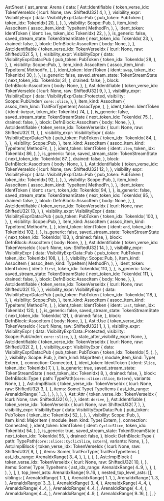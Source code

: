 AstSheet {
    ast_arena: Arena {
        data: [
            Ast::Identifiable {
                token_verse_idx: TokenVerseIdx {
                    lcurl: None,
                    raw: ShiftedU32(
                        4,
                    ),
                },
                visibility_expr: VisibilityExpr {
                    data: VisibilityExprData::Pub {
                        pub_token: PubToken {
                            token_idx: TokenIdx(
                                20,
                            ),
                        },
                    },
                    visibility: Scope::Pub,
                },
                item_kind: AssocItem {
                    assoc_item_kind: TypeItem(
                        MethodFn,
                    ),
                },
                ident_token: IdentToken {
                    ident: `len`,
                    token_idx: TokenIdx(
                        22,
                    ),
                },
                is_generic: false,
                saved_stream_state: TokenStreamState {
                    next_token_idx: TokenIdx(
                        23,
                    ),
                    drained: false,
                },
                block: DefnBlock::AssocItem {
                    body: None,
                },
            },
            Ast::Identifiable {
                token_verse_idx: TokenVerseIdx {
                    lcurl: None,
                    raw: ShiftedU32(
                        5,
                    ),
                },
                visibility_expr: VisibilityExpr {
                    data: VisibilityExprData::Pub {
                        pub_token: PubToken {
                            token_idx: TokenIdx(
                                28,
                            ),
                        },
                    },
                    visibility: Scope::Pub,
                },
                item_kind: AssocItem {
                    assoc_item_kind: TypeItem(
                        MethodFn,
                    ),
                },
                ident_token: IdentToken {
                    ident: `swap`,
                    token_idx: TokenIdx(
                        30,
                    ),
                },
                is_generic: false,
                saved_stream_state: TokenStreamState {
                    next_token_idx: TokenIdx(
                        31,
                    ),
                    drained: false,
                },
                block: DefnBlock::AssocItem {
                    body: None,
                },
            },
            Ast::Identifiable {
                token_verse_idx: TokenVerseIdx {
                    lcurl: None,
                    raw: ShiftedU32(
                        9,
                    ),
                },
                visibility_expr: VisibilityExpr {
                    data: VisibilityExprData::Protected,
                    visibility: Scope::PubUnder(
                        `core::slice`,
                    ),
                },
                item_kind: AssocItem {
                    assoc_item_kind: TraitForTypeItem(
                        AssocType,
                    ),
                },
                ident_token: IdentToken {
                    ident: `Output`,
                    token_idx: TokenIdx(
                        74,
                    ),
                },
                is_generic: false,
                saved_stream_state: TokenStreamState {
                    next_token_idx: TokenIdx(
                        75,
                    ),
                    drained: false,
                },
                block: DefnBlock::AssocItem {
                    body: None,
                },
            },
            Ast::Identifiable {
                token_verse_idx: TokenVerseIdx {
                    lcurl: None,
                    raw: ShiftedU32(
                        11,
                    ),
                },
                visibility_expr: VisibilityExpr {
                    data: VisibilityExprData::Pub {
                        pub_token: PubToken {
                            token_idx: TokenIdx(
                                84,
                            ),
                        },
                    },
                    visibility: Scope::Pub,
                },
                item_kind: AssocItem {
                    assoc_item_kind: TypeItem(
                        MethodFn,
                    ),
                },
                ident_token: IdentToken {
                    ident: `ilen`,
                    token_idx: TokenIdx(
                        86,
                    ),
                },
                is_generic: false,
                saved_stream_state: TokenStreamState {
                    next_token_idx: TokenIdx(
                        87,
                    ),
                    drained: false,
                },
                block: DefnBlock::AssocItem {
                    body: None,
                },
            },
            Ast::Identifiable {
                token_verse_idx: TokenVerseIdx {
                    lcurl: None,
                    raw: ShiftedU32(
                        12,
                    ),
                },
                visibility_expr: VisibilityExpr {
                    data: VisibilityExprData::Pub {
                        pub_token: PubToken {
                            token_idx: TokenIdx(
                                92,
                            ),
                        },
                    },
                    visibility: Scope::Pub,
                },
                item_kind: AssocItem {
                    assoc_item_kind: TypeItem(
                        MethodFn,
                    ),
                },
                ident_token: IdentToken {
                    ident: `start`,
                    token_idx: TokenIdx(
                        94,
                    ),
                },
                is_generic: false,
                saved_stream_state: TokenStreamState {
                    next_token_idx: TokenIdx(
                        95,
                    ),
                    drained: false,
                },
                block: DefnBlock::AssocItem {
                    body: None,
                },
            },
            Ast::Identifiable {
                token_verse_idx: TokenVerseIdx {
                    lcurl: None,
                    raw: ShiftedU32(
                        13,
                    ),
                },
                visibility_expr: VisibilityExpr {
                    data: VisibilityExprData::Pub {
                        pub_token: PubToken {
                            token_idx: TokenIdx(
                                100,
                            ),
                        },
                    },
                    visibility: Scope::Pub,
                },
                item_kind: AssocItem {
                    assoc_item_kind: TypeItem(
                        MethodFn,
                    ),
                },
                ident_token: IdentToken {
                    ident: `end`,
                    token_idx: TokenIdx(
                        102,
                    ),
                },
                is_generic: false,
                saved_stream_state: TokenStreamState {
                    next_token_idx: TokenIdx(
                        103,
                    ),
                    drained: false,
                },
                block: DefnBlock::AssocItem {
                    body: None,
                },
            },
            Ast::Identifiable {
                token_verse_idx: TokenVerseIdx {
                    lcurl: None,
                    raw: ShiftedU32(
                        14,
                    ),
                },
                visibility_expr: VisibilityExpr {
                    data: VisibilityExprData::Pub {
                        pub_token: PubToken {
                            token_idx: TokenIdx(
                                108,
                            ),
                        },
                    },
                    visibility: Scope::Pub,
                },
                item_kind: AssocItem {
                    assoc_item_kind: TypeItem(
                        MethodFn,
                    ),
                },
                ident_token: IdentToken {
                    ident: `first`,
                    token_idx: TokenIdx(
                        110,
                    ),
                },
                is_generic: false,
                saved_stream_state: TokenStreamState {
                    next_token_idx: TokenIdx(
                        111,
                    ),
                    drained: false,
                },
                block: DefnBlock::AssocItem {
                    body: None,
                },
            },
            Ast::Identifiable {
                token_verse_idx: TokenVerseIdx {
                    lcurl: None,
                    raw: ShiftedU32(
                        15,
                    ),
                },
                visibility_expr: VisibilityExpr {
                    data: VisibilityExprData::Pub {
                        pub_token: PubToken {
                            token_idx: TokenIdx(
                                118,
                            ),
                        },
                    },
                    visibility: Scope::Pub,
                },
                item_kind: AssocItem {
                    assoc_item_kind: TypeItem(
                        MethodFn,
                    ),
                },
                ident_token: IdentToken {
                    ident: `last`,
                    token_idx: TokenIdx(
                        120,
                    ),
                },
                is_generic: false,
                saved_stream_state: TokenStreamState {
                    next_token_idx: TokenIdx(
                        121,
                    ),
                    drained: false,
                },
                block: DefnBlock::AssocItem {
                    body: None,
                },
            },
            Ast::Use {
                token_verse_idx: TokenVerseIdx {
                    lcurl: None,
                    raw: ShiftedU32(
                        1,
                    ),
                },
                visibility_expr: VisibilityExpr {
                    data: VisibilityExprData::Protected,
                    visibility: Scope::PubUnder(
                        `core::slice`,
                    ),
                },
                state_after_visibility_expr: None,
            },
            Ast::Identifiable {
                token_verse_idx: TokenVerseIdx {
                    lcurl: None,
                    raw: ShiftedU32(
                        2,
                    ),
                },
                visibility_expr: VisibilityExpr {
                    data: VisibilityExprData::Pub {
                        pub_token: PubToken {
                            token_idx: TokenIdx(
                                5,
                            ),
                        },
                    },
                    visibility: Scope::Pub,
                },
                item_kind: MajorItem {
                    module_item_kind: Type(
                        Extern,
                    ),
                    connection: Connected,
                },
                ident_token: IdentToken {
                    ident: `Slice`,
                    token_idx: TokenIdx(
                        7,
                    ),
                },
                is_generic: true,
                saved_stream_state: TokenStreamState {
                    next_token_idx: TokenIdx(
                        8,
                    ),
                    drained: false,
                },
                block: DefnBlock::Type {
                    path: TypePath(`core::slice::Slice`, `Extern`),
                    variants: None,
                },
            },
            Ast::ImplBlock {
                token_verse_idx: TokenVerseIdx {
                    lcurl: None,
                    raw: ShiftedU32(
                        3,
                    ),
                },
                items: Some(
                    Type(
                        TypeItems {
                            ast_idx_range: ArenaIdxRange(
                                1..3,
                            ),
                        },
                    ),
                ),
            },
            Ast::Attr {
                token_verse_idx: TokenVerseIdx {
                    lcurl: None,
                    raw: ShiftedU32(
                        6,
                    ),
                },
                ident: `derive`,
            },
            Ast::Identifiable {
                token_verse_idx: TokenVerseIdx {
                    lcurl: None,
                    raw: ShiftedU32(
                        7,
                    ),
                },
                visibility_expr: VisibilityExpr {
                    data: VisibilityExprData::Pub {
                        pub_token: PubToken {
                            token_idx: TokenIdx(
                                52,
                            ),
                        },
                    },
                    visibility: Scope::Pub,
                },
                item_kind: MajorItem {
                    module_item_kind: Type(
                        Extern,
                    ),
                    connection: Connected,
                },
                ident_token: IdentToken {
                    ident: `CyclicSlice`,
                    token_idx: TokenIdx(
                        54,
                    ),
                },
                is_generic: true,
                saved_stream_state: TokenStreamState {
                    next_token_idx: TokenIdx(
                        55,
                    ),
                    drained: false,
                },
                block: DefnBlock::Type {
                    path: TypePath(`core::slice::CyclicSlice`, `Extern`),
                    variants: None,
                },
            },
            Ast::ImplBlock {
                token_verse_idx: TokenVerseIdx {
                    lcurl: None,
                    raw: ShiftedU32(
                        8,
                    ),
                },
                items: Some(
                    TraitForType(
                        TraitForTypeItems {
                            ast_idx_range: ArenaIdxRange(
                                3..4,
                            ),
                        },
                    ),
                ),
            },
            Ast::ImplBlock {
                token_verse_idx: TokenVerseIdx {
                    lcurl: None,
                    raw: ShiftedU32(
                        10,
                    ),
                },
                items: Some(
                    Type(
                        TypeItems {
                            ast_idx_range: ArenaIdxRange(
                                4..9,
                            ),
                        },
                    ),
                ),
            },
        ],
    },
    top_level_asts: ArenaIdxRange(
        9..16,
    ),
    nested_top_level_asts: [],
    siblings: [
        ArenaIdxRange(
            1..1,
        ),
        ArenaIdxRange(
            1..1,
        ),
        ArenaIdxRange(
            1..3,
        ),
        ArenaIdxRange(
            3..3,
        ),
        ArenaIdxRange(
            3..4,
        ),
        ArenaIdxRange(
            4..4,
        ),
        ArenaIdxRange(
            4..4,
        ),
        ArenaIdxRange(
            4..4,
        ),
        ArenaIdxRange(
            4..4,
        ),
        ArenaIdxRange(
            4..4,
        ),
        ArenaIdxRange(
            4..9,
        ),
        ArenaIdxRange(
            9..16,
        ),
    ],
}